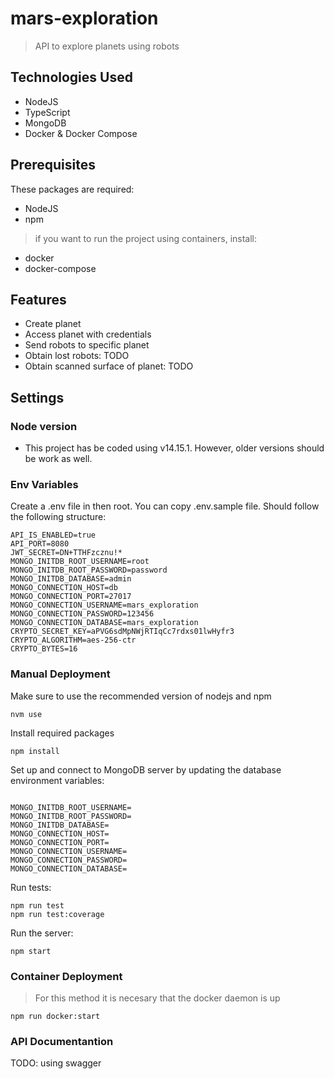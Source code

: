 # mars-exploration

> API to explore planets using robots

## Technologies Used

- NodeJS
- TypeScript
- MongoDB
- Docker & Docker Compose

## Prerequisites

These packages are required:

- NodeJS
- npm

> if you want to run the project using containers, install:

- docker
- docker-compose

## Features

- Create planet
- Access planet with credentials
- Send robots to specific planet
- Obtain lost robots: TODO
- Obtain scanned surface of planet: TODO

## Settings

### Node version

- This project has be coded using v14.15.1. However, older versions should be work as well.

### Env Variables

Create a .env file in then root. You can copy .env.sample file.
Should follow the following structure:

```
API_IS_ENABLED=true
API_PORT=8080
JWT_SECRET=DN+TTHFzcznu!*
MONGO_INITDB_ROOT_USERNAME=root
MONGO_INITDB_ROOT_PASSWORD=password
MONGO_INITDB_DATABASE=admin
MONGO_CONNECTION_HOST=db
MONGO_CONNECTION_PORT=27017
MONGO_CONNECTION_USERNAME=mars_exploration
MONGO_CONNECTION_PASSWORD=123456
MONGO_CONNECTION_DATABASE=mars_exploration
CRYPTO_SECRET_KEY=aPVG6sdMpNWjRTIqCc7rdxs01lwHyfr3
CRYPTO_ALGORITHM=aes-256-ctr
CRYPTO_BYTES=16
```

### Manual Deployment

Make sure to use the recommended version of nodejs and npm

```
nvm use
```

Install required packages

```
npm install
```

Set up and connect to MongoDB server by updating the database environment variables:

```

MONGO_INITDB_ROOT_USERNAME=
MONGO_INITDB_ROOT_PASSWORD=
MONGO_INITDB_DATABASE=
MONGO_CONNECTION_HOST=
MONGO_CONNECTION_PORT=
MONGO_CONNECTION_USERNAME=
MONGO_CONNECTION_PASSWORD=
MONGO_CONNECTION_DATABASE=
```

Run tests:

```
npm run test
npm run test:coverage
```

Run the server:

```
npm start
```

### Container Deployment

> For this method it is necesary that the docker daemon is up

```
npm run docker:start
```

### API Documentantion

TODO: using swagger
